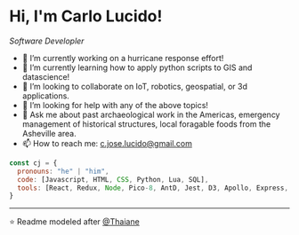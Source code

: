 
<h1> Hi, I'm Carlo Lucido! </h1>
<p><em>Software Developler  </em></p>

- 🔭 I’m currently working on a hurricane response effort!
- 🌱 I’m currently learning how to apply python scripts to GIS and datascience!
- 👯 I’m looking to collaborate on IoT, robotics, geospatial, or 3d applications.
- 🤔 I’m looking for help with any of the above topics!
- 💬 Ask me about past archaeological work in the Americas, emergency management of historical structures, local foragable foods from the Asheville area.
- 📫 How to reach me: c.jose.lucido@gmail.com

```javascript
const cj = {
  pronouns: "he" | "him",
  code: [Javascript, HTML, CSS, Python, Lua, SQL],
  tools: [React, Redux, Node, Pico-8, AntD, Jest, D3, Apollo, Express, Knex, MySQL],
}
```


---

⭐️ Readme modeled after [@Thaiane](https://github.com/Thaiane)
